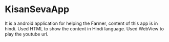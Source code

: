 # KisanSevaApp
It is a android application for helping the Farmer, content of this app is in hindi.
Used HTML to show the content in Hindi language.
Used WebView to play the youtube url.
